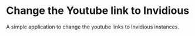 # Change the Youtube link to Invidious
A simple application to change the youtube links to Invidious instances.
